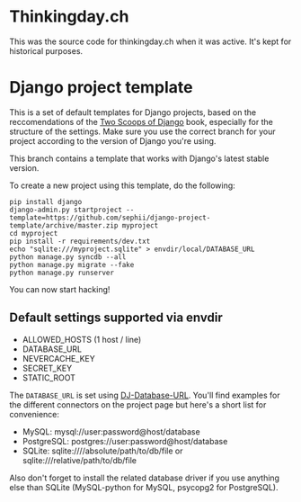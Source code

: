Thinkingday.ch
==============

This was the source code for thinkingday.ch when it was active. It's kept for historical purposes.

Django project template
=======================

This is a set of default templates for Django projects, based on the
reccomendations of the [Two Scoops of Django](http://2scoops.org/) book,
especially for the structure of the settings. Make sure you use the correct
branch for your project according to the version of Django you're using.

This branch contains a template that works with Django's latest stable version.

To create a new project using this template, do the following:

    pip install django
    django-admin.py startproject --template=https://github.com/sephii/django-project-template/archive/master.zip myproject
    cd myproject
    pip install -r requirements/dev.txt
    echo "sqlite:///myproject.sqlite" > envdir/local/DATABASE_URL
    python manage.py syncdb --all
    python manage.py migrate --fake
    python manage.py runserver

You can now start hacking!

Default settings supported via envdir
-------------------------------------

* ALLOWED_HOSTS (1 host / line)
* DATABASE_URL
* NEVERCACHE_KEY
* SECRET_KEY
* STATIC_ROOT

The `DATABASE_URL` is set using
[DJ-Database-URL](https://github.com/kennethreitz/dj-database-url). You'll find
examples for the different connectors on the project page but here's a short
list for convenience:

* MySQL: mysql://user:password@host/database
* PostgreSQL: postgres://user:password@host/database
* SQLite: sqlite:////absolute/path/to/db/file or sqlite:///relative/path/to/db/file

Also don't forget to install the related database driver if you use anything
else than SQLite (MySQL-python for MySQL, psycopg2 for PostgreSQL).
